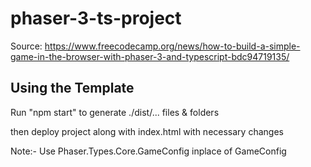 # phaser-3-ts-project
Source: https://www.freecodecamp.org/news/how-to-build-a-simple-game-in-the-browser-with-phaser-3-and-typescript-bdc94719135/

## Using the Template
Run "npm start" to generate ./dist/... files & folders

then deploy project along with index.html with necessary changes

Note:- Use Phaser.Types.Core.GameConfig inplace of GameConfig
